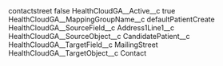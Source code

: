 <?xml version="1.0" encoding="UTF-8"?>
<CustomMetadata xmlns="http://soap.sforce.com/2006/04/metadata" xmlns:xsi="http://www.w3.org/2001/XMLSchema-instance" xmlns:xsd="http://www.w3.org/2001/XMLSchema">
    <label>contactstreet</label>
    <protected>false</protected>
    <values>
        <field>HealthCloudGA__Active__c</field>
        <value xsi:type="xsd:boolean">true</value>
    </values>
    <values>
        <field>HealthCloudGA__MappingGroupName__c</field>
        <value xsi:type="xsd:string">defaultPatientCreate</value>
    </values>
    <values>
        <field>HealthCloudGA__SourceField__c</field>
        <value xsi:type="xsd:string">Address1Line1__c</value>
    </values>
    <values>
        <field>HealthCloudGA__SourceObject__c</field>
        <value xsi:type="xsd:string">CandidatePatient__c</value>
    </values>
    <values>
        <field>HealthCloudGA__TargetField__c</field>
        <value xsi:type="xsd:string">MailingStreet</value>
    </values>
    <values>
        <field>HealthCloudGA__TargetObject__c</field>
        <value xsi:type="xsd:string">Contact</value>
    </values>
</CustomMetadata>
